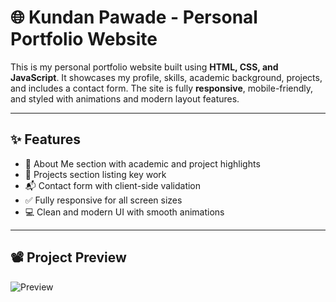 # 🌐 Kundan Pawade - Personal Portfolio Website

This is my personal portfolio website built using **HTML, CSS, and JavaScript**. It showcases my profile, skills, academic background, projects, and includes a contact form. The site is fully **responsive**, mobile-friendly, and styled with animations and modern layout features.

---

## ✨ Features

- 📄 About Me section with academic and project highlights
- 🚀 Projects section listing key work
- 📬 Contact form with client-side validation
- ✅ Fully responsive for all screen sizes
- 💻 Clean and modern UI with smooth animations

---

## 📽️ Project Preview

![Preview](./files/Preview_1.png)
